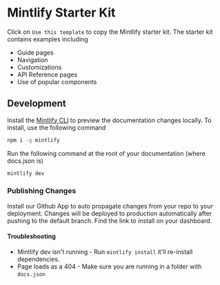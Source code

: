 # Mintlify Starter Kit

Click on `Use this template` to copy the Mintlify starter kit. The starter kit contains examples including

- Guide pages
- Navigation
- Customizations
- API Reference pages
- Use of popular components

## Development

Install the [Mintlify CLI](https://www.npmjs.com/package/mintlify) to preview the documentation changes locally. To install, use the following command

```sh
npm i -g mintlify
```

Run the following command at the root of your documentation (where docs.json is)

```sh
mintlify dev
```

### Publishing Changes

Install our Github App to auto propagate changes from your repo to your deployment. Changes will be deployed to production automatically after pushing to the default branch. Find the link to install on your dashboard.

#### Troubleshooting

- Mintlify dev isn't running - Run `mintlify install` it'll re-install dependencies.
- Page loads as a 404 - Make sure you are running in a folder with `docs.json`
